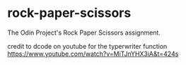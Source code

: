 # rock-paper-scissors
The Odin Project's Rock Paper Scissors assignment.


credit to dcode on youtube for the typerwriter function
https://www.youtube.com/watch?v=MiTJnYHX3iA&t=424s
